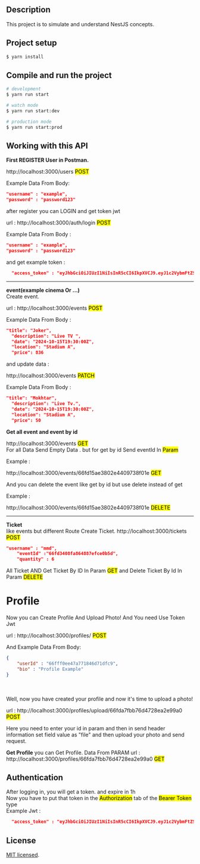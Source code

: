 
## Description

This project is to simulate and understand NestJS concepts.

## Project setup

```bash
$ yarn install
```

## Compile and run the project

```bash
# development
$ yarn run start

# watch mode
$ yarn run start:dev

# production mode
$ yarn run start:prod
```
## Working with this API
 <b>First REGISTER User in Postman.</b>

http://localhost:3000/users     <mark>POST</mark>

<p>Example Data From Body: </p>

```json
"username" : "example",
"password" : "password123"
```
after register you can LOGIN and get token jwt

url : http://localhost:3000/auth/login    <mark>POST</mark>

<p>Example Data From Body : </p>

```json
"username" : "example",
"password" : "password123"
```
and get example token : <br>
```json
  "access_token" : "eyJhbGciOiJIUzI1NiIsInR5cCI6IkpXVCJ9.eyJ1c2VybmFtZSI6Im1laHJhZDMiLCJpYXQiOjE3Mjc5MDA2MTIsImV4cCI6MTcyNzkwNDIxMn0.gaVp4qIXZsjk0gW2-gdyrybIRnufSP0F4tobmjWl-Do"
```
<hr>
 <b>event(example cinema Or ...)</b><br>
Create event.

url : http://localhost:3000/events   <mark>POST</mark>

<p>Example Data From Body : </p>

```json
"title": "Joker",
  "description": "Live TV ",
  "date": "2024-10-15T19:30:00Z",
  "location": "Stadium A",
  "price": 836
  ``` 
  and update data  : 
  
  http://localhost:3000/events   <mark>PATCH</mark>

  <p>Example Data From Body : </p>

```json
"title": "Mokhtar",
  "description": "Live Tv.",
  "date": "2024-10-15T19:30:00Z",
  "location": "Stadium A",
  "price": 50
  ```
  **Get all event and event by id**

  http://localhost:3000/events    <mark>GET</mark><br>
  For all Data Send Empty Data . but for get by id Send eventId In <mark>Param</mark>
  <p>Example : </p>
http://localhost:3000/events/66fd15ae3802e4409738f01e  <mark>GET</mark>

And you can delete the event like get by id but use delete instead of get
<p>Example : </p>
http://localhost:3000/events/66fd15ae3802e4409738f01e <mark>DELETE</mark>
<hr>
<b>Ticket</b><br>
like events but different Route
Create Ticket.
http://localhost:3000/tickets   <mark>POST</mark>

```json
"username" : "mmd",
    "eventId" :"66fd3408fa864887efce0b5d",
    "quantity" : 6
```
All Ticket AND Get Ticket By ID  In Param    <mark>GET</mark>
and Delete Ticket By Id In Param      <mark>DELETE</mark>

# Profile
Now you can Create Profile And Upload Photo! And You need Use Token Jwt

url : http://localhost:3000/profiles/      <mark>POST</mark>

And Example Data From Body: 

```json
{
    "userId" : "66fff0ee47a771846d71dfc9",
    "bio" : "Profile Example"
}
```
<br>
<br>
Well, now you have created your profile and now it's time to upload a photo!

url : http://localhost:3000/profiles/upload/66fda7fbb76d4728ea2e99a0    <mark>POST</mark>

Here you need to enter your id in param and then in send header information set field value as "file" and then upload your photo and send request.

**Get Profile**
you can Get Profile. Data From PARAM
url : http://localhost:3000/profiles/66fda7fbb76d4728ea2e99a0  <mark>GET</mark>


## Authentication
After logging in, you will get a token. and expire in 1h<br>
Now you have to put that token in the <mark>Authorization</mark> tab of the <mark>Bearer Token</mark> type<br>
Example Jwt : <br>
```json
  "access_token" : "eyJhbGciOiJIUzI1NiIsInR5cCI6IkpXVCJ9.eyJ1c2VybmFtZSI6Im1laHJhZDMiLCJpYXQiOjE3Mjc5MDA2MTIsImV4cCI6MTcyNzkwNDIxMn0.gaVp4qIXZsjk0gW2-gdyrybIRnufSP0F4tobmjWl-Do"
```

## License

[MIT licensed](https://github.com/MehradAotp/ticket/blob/master/LICENSE).
